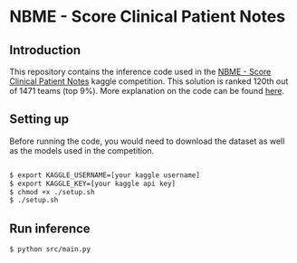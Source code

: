 # NBME - Score Clinical Patient Notes

## Introduction

This repository contains the inference code used in the [NBME - Score Clinical Patient Notes](https://www.kaggle.com/c/nbme-score-clinical-patient-notes) kaggle competition. This solution is ranked 120th out of 1471 teams (top 9%). More explanation on the code can be found [here](https://www.kaggle.com/competitions/nbme-score-clinical-patient-notes/discussion/322853).

## Setting up  

Before running the code, you would need to download the dataset as well as the models used in the competition. 
```bash

$ export KAGGLE_USERNAME=[your kaggle username]
$ export KAGGLE_KEY=[your kaggle api key]
$ chmod +x ./setup.sh
$ ./setup.sh
```

## Run inference

```bash
$ python src/main.py
```
